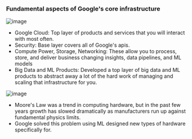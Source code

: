 ### Fundamental aspects of Google's core infrastructure
![image](https://user-images.githubusercontent.com/72551588/130631686-ad566f27-409e-44e3-a63a-0ba77df49b7c.png)
- Google Cloud: Top layer of products and services that you will interact with most often.
- Security: Base layer covers all of Google's apis.
- Compute Power, Storage, Networking: These allow you to process, store, and deliver business changing insights, data pipelines, and ML models
- Big Data and ML Products: Developed a top layer of big data and ML products to abstract away a lot of the hard work of managing and scaling that infrastructure for you.

![image](https://user-images.githubusercontent.com/72551588/130634732-aee21f37-be78-41ac-be78-12897a319348.png)
- Moore's Law was a trend in computing hardware, but in the past few years growth has slowed dramatically as manufacturers run up against fundamental physics limits.
- Google solved this problem using ML designed new types of hardware specifically for.
